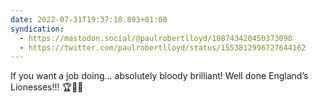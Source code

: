 ```yaml
---
date: 2022-07-31T19:37:18.893+01:00
syndication:
  - https://mastodon.social/@paulrobertlloyd/108743420450373098
  - https://twitter.com/paulrobertlloyd/status/1553812996727644162
---
```

If you want a job doing… absolutely bloody brilliant! Well done England’s Lionesses!!! 🏆🦁🏴󠁧󠁢󠁥󠁮󠁧󠁿
